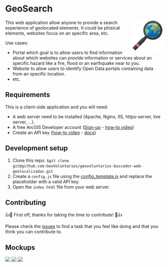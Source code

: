 # GeoSearch

<img src="geosearch.png" align="right" width="100">

This web application allow anyone to provide a search experience of geolocated elements. It could be phisical elements, websites focus on an specific area, etc.

Use cases:

- Portal which goal is to allow users to find information about which websites can provide information or services about an specific hazard like a fire, flood or an earthquake near to you.
- Website to allow users to identify Open Data portals containing data from an specific location.
- etc.

## Requirements

This is a client-side application and you will need:

- A web server need to be installed (Apache, Nginx, IIS, https-server, live server, ...).
- A free ArcGIS Developer account ([Sign-up](https://developers.arcgis.com/sign-up) - [how-to video](https://www.youtube.com/watch?v=bhPmRr7OH8k))
- Create an API key ([how-to video](https://www.youtube.com/watch?v=Q1x4NZPK8Ws&t=8s) - [docs](https://developers.arcgis.com/documentation/mapping-apis-and-services/security/api-keys/))

## Development setup

1. Clone this repo: `$git clone git@github.com:GeoVoluntarios/geovoluntarios-buscador-web-geolocalizadas.git`
2. Create a `config.js` file using the [config_template.js](./config_template.js) and replace the placeholder with a valid API key.
3. Open the `index.html` file from your web server.

## Contributing

👍🎉 First off, thanks for taking the time to contribute! 🎉👍

Please check the [issues](https://github.com/GeoVoluntarios/geovoluntarios-buscador-web-geolocalizadas/issues?q=is%3Aissue+is%3Aopen+sort%3Aupdated-desc) to find a task that you feel like doing and that you think you can contribute to.

## Mockups

![](https://cloud.githubusercontent.com/assets/826965/14766094/2b014dc8-09fe-11e6-8f7e-5b2d147c14ab.png)
![](https://cloud.githubusercontent.com/assets/826965/14766095/34186504-09fe-11e6-8ef7-90f3e4cfb390.png)
![](https://cloud.githubusercontent.com/assets/826965/14766096/38366410-09fe-11e6-919f-a08ccaec4192.png)
